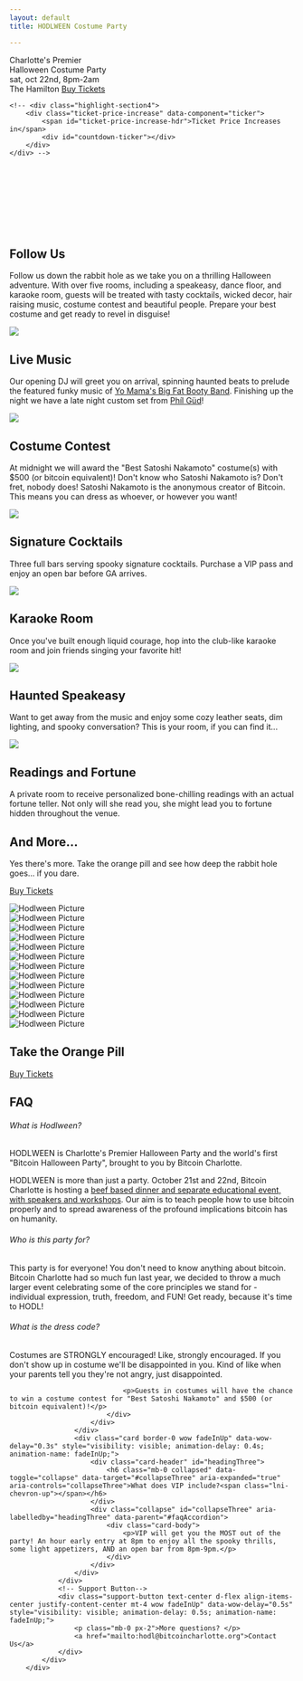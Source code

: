 ```yaml
---
layout: default
title: HODLWEEN Costume Party

---
```




<div class="header justify-content-center">
    <span class="headline party"><span>Charlotte's Premier</span><br>Halloween Costume Party</span>
    <!-- <div class="white-divider-mid with-bg top"></div> -->
    <br>
    <span class="headline2 party"><span>sat, oct 22nd, 8pm-2am</span><br>The Hamilton</span>
    <a href="/tickets" class="orange-pill-btn">Buy Tickets</a>

    <!-- <div class="highlight-section4">
        <div class="ticket-price-increase" data-component="ticker">
            <span id="ticket-price-increase-hdr">Ticket Price Increases in</span>
            <div id="countdown-ticker"></div>
        </div>
    </div> -->
</div>



<a id="about"></a>
<div class="highlight-section2">
    <h2 class="svg">Follow Us<svg><use href="#rabbit"></use></svg></h2>
    <div class="white-divider-mid with-bg top"></div>
    <div class="headline-bg-alt">
        <p>Follow us down the rabbit hole as we take you on a thrilling Halloween adventure. With over five rooms, including a speakeasy, dance floor, and karaoke room, guests will be treated with tasty cocktails, wicked decor, hair raising music, costume contest and beautiful people. Prepare your best costume and get ready to revel in disguise! </p>
    </div>
</div>

<article>
    <div class="color-image"><img src="/assets/img/pic19.jpg" /></div>
    <h2>Live Music</h2>
    <div class="white-divider"><div></div></div>
    <p>Our opening DJ will greet you on arrival, spinning haunted beats to prelude the featured funky music of <a href="https://www.youtube.com/watch?v=I191MoMjcGg target="_blank"">Yo Mama's Big Fat Booty Band</a>. Finishing up the night we have a late night custom set from <a href="https://soundcloud.com/philgudvibez" target="_blank">Ph&iacute;l G&uuml;d</a>!</p>
</article>
<article>
    <div class="color-image"><img src="/assets/img/pic1.jpg" /></div>
    <h2>Costume Contest</h2>
    <div class="white-divider"><div></div></div>
    <p>At midnight we will award the "Best Satoshi Nakamoto" costume(s) with $500 (or bitcoin equivalent)! Don't know who Satoshi Nakamoto is? Don't fret, nobody does! Satoshi Nakamoto is the anonymous creator of Bitcoin. This means you can dress as whoever, or however you want! </p>
</article>
<article>
    <div class="color-image"><img src="/assets/img/pic24.jpg" /></div>
    <h2>Signature Cocktails</h2>
    <div class="white-divider"><div></div></div>
    <p>Three full bars serving spooky signature cocktails. Purchase a VIP pass and enjoy an open bar before GA arrives.</p>
</article>
<article>
    <div class="color-image"><img src="/assets/img/pic21.jpg" /></div>
    <h2>Karaoke Room</h2>
    <div class="white-divider"><div></div></div>
    <p>Once you've built enough liquid courage, hop into the club-like karaoke room and join friends singing your favorite hit!</p>
</article>
<article>
    <div class="color-image"><img src="/assets/img/pic20.jpg" /></div>
    <h2>Haunted Speakeasy</h2>
    <div class="white-divider"><div></div></div>
    <p>Want to get away from the music and enjoy some cozy leather seats, dim lighting, and spooky conversation? This is your room, if you can find it...</p>
</article>
<article>
    <div class="color-image"><img src="/assets/img/pic22.jpg" /></div>
    <h2>Readings and Fortune</h2>
    <div class="white-divider"><div></div></div>
    <p>A private room to receive personalized bone-chilling readings with an actual fortune teller. Not only will she read you, she might lead you to fortune hidden throughout the venue. </p>
</article>

<div class="highlight-section2">
    <h2>And More...</h2>
    <div class="white-divider-mid with-bg top"></div>
    <div class="headline-bg-alt">
        <p class="first-letter">Yes there's more. Take the orange pill and see how deep the rabbit hole goes... if you dare.</p>
        <a href="https://hodlween-costume-party.eventbrite.com" target="_blank" class="orange-pill-btn">Buy Tickets</a>
    </div>
</div>

<a id="gallery"></a>
<div class="row theme-image">
    <div class="col-lg-4 col-md-12 mb-lg-0">
        <div class="theme-img rounded mb-4">
            <img
              src="/assets/img/pic3.jpg"
              class="w-100 rounded"
              alt="Hodlween Picture"
            />
        </div>
        <div class="theme-img rounded mb-4">
            <img
              src="/assets/img/pic7h.jpg"
              class="w-100 rounded"
              alt="Hodlween Picture"
            />
        </div>
        <div class="theme-img rounded mb-4">
            <img
              src="/assets/img/pic12.jpg"
              class="w-100 rounded"
              alt="Hodlween Picture"
            />
        </div>
        <div class="theme-img rounded mb-4">
            <img
              src="/assets/img/pic8h.jpg"
              class="w-100 rounded"
              alt="Hodlween Picture"
            />
        </div>
    </div>
    <div class="col-lg-4 col-md-12 mb-lg-0">
        <div class="theme-img rounded mb-4">
            <img
              src="/assets/img/pic10h.jpg"
              class="w-100 rounded"
              alt="Hodlween Picture"
            />
        </div>
        <div class="theme-img rounded mb-4">
            <img
              src="/assets/img/pic11.jpg"
              class="w-100 rounded"
              alt="Hodlween Picture"
            />
        </div>
        <div class="theme-img rounded mb-4">
            <img
              src="/assets/img/pic4h.jpg"
              class="w-100 rounded"
              alt="Hodlween Picture"
            />
        </div>
        <div class="theme-img rounded mb-4">
            <img
              src="/assets/img/pic7.jpg"
              class="w-100 rounded"
              alt="Hodlween Picture"
            />
        </div>
    </div>
    <div class="col-lg-4 col-md-12 mb-lg-0">
        <div class="theme-img rounded mb-4">
            <img
              src="/assets/img/pic14.jpg"
              class="w-100 rounded"
              alt="Hodlween Picture"
            />
        </div>
        <div class="theme-img rounded mb-4">
            <img
              src="/assets/img/pic4.jpg"
              class="w-100 rounded"
              alt="Hodlween Picture"
            />
        </div>
        <div class="theme-img rounded mb-4">
            <img
              src="/assets/img/pic6h.jpg"
              class="w-100 rounded"
              alt="Hodlween Picture"
            />
        </div>
        <div class="theme-img rounded mb-4">
            <img
              src="/assets/img/pic18.jpg"
              class="w-100 rounded"
              alt="Hodlween Picture"
            />
        </div>
        <div class="theme-img rounded mb-4">
            <img
              src="/assets/img/pic10.jpg"
              class="w-100 rounded"
              alt="Hodlween Picture"
            />
        </div>
    </div>
</div>

<div class="highlight-section2">
    <h2>Take the Orange Pill</h2>
    <a href="https://hodlween-costume-party.eventbrite.com" target="_blank" class="orange-pill-btn">Buy Tickets</a>
</div>

<a id="faq"></a>
<div class="highlight-section">
    <h2>FAQ</h2>
    <div class="white-divider-mid with-bg top"></div>
</div>
<div class="faq_area" id="faq">
        <div class="row justify-content-center">
            <!-- FAQ Area-->
            <div class="col-12 col-sm-10 col-lg-8">
                <div class="accordion faq-accordian" id="faqAccordion">
                    <div class="card border-0 wow fadeInUp" data-wow-delay="0.3s" style="visibility: visible; animation-delay: 0.2s; animation-name: fadeInUp;">
                        <div class="card-header" id="headingOne">
                            <h6 class="mb-0 collapsed" data-toggle="collapse" data-target="#collapseOne" aria-expanded="true" aria-controls="collapseOne">What is Hodlween?<span class="lni-chevron-up"></span></h6>
                        </div>
                        <div class="collapse" id="collapseOne" aria-labelledby="headingOne" data-parent="#faqAccordion">
                            <div class="card-body">
                                <p>HODLWEEN is Charlotte's Premier Halloween Party and the world's first "Bitcoin Halloween Party", brought to you by Bitcoin Charlotte.</p>
                                <p>HODLWEEN is more than just a party. October 21st and 22nd, Bitcoin Charlotte is hosting a <a href="https://hodlween.party" target="_blank">beef based dinner and separate educational event, with speakers and workshops</a>. Our aim is to teach people how to use bitcoin properly and to spread awareness of the profound implications bitcoin has on humanity.</p>
                            </div>
                        </div>
                    </div>
                    <div class="card border-0 wow fadeInUp" data-wow-delay="0.3s" style="visibility: visible; animation-delay: 0.3s; animation-name: fadeInUp;">
                        <div class="card-header" id="headingTwo">
                            <h6 class="mb-0 collapsed" data-toggle="collapse" data-target="#collapseTwo" aria-expanded="true" aria-controls="collapseTwo">Who is this party for?<span class="lni-chevron-up"></span></h6>
                        </div>
                        <div class="collapse" id="collapseTwo" aria-labelledby="headingTwo" data-parent="#faqAccordion">
                            <div class="card-body">
                                <p>This party is for everyone! You don't need to know anything about bitcoin. Bitcoin Charlotte had so much fun last year, we decided to throw a much larger event celebrating some of the core principles we stand for - individual expression, truth, freedom, and FUN! Get ready, because it's time to HODL!</p>
                            </div>
                        </div>
                    </div>
                    <div class="card border-0 wow fadeInUp" data-wow-delay="0.3s" style="visibility: visible; animation-delay: 0.4s; animation-name: fadeInUp;">
                        <div class="card-header" id="headingThree">
                            <h6 class="mb-0 collapsed" data-toggle="collapse" data-target="#collapseThree" aria-expanded="true" aria-controls="collapseThree">What is the dress code?<span class="lni-chevron-up"></span></h6>
                        </div>
                        <div class="collapse" id="collapseThree" aria-labelledby="headingThree" data-parent="#faqAccordion">
                            <div class="card-body">
                                <p>Costumes are STRONGLY encouraged! Like, strongly encouraged. If you don't show up in costume we'll be disappointed in you. Kind of like when your parents tell you they're not angry,  just disappointed.</p>

                                <p>Guests in costumes will have the chance to win a costume contest for "Best Satoshi Nakamoto" and $500 (or bitcoin equivalent)!</p>
                            </div>
                        </div>
                    </div>
                    <div class="card border-0 wow fadeInUp" data-wow-delay="0.3s" style="visibility: visible; animation-delay: 0.4s; animation-name: fadeInUp;">
                        <div class="card-header" id="headingThree">
                            <h6 class="mb-0 collapsed" data-toggle="collapse" data-target="#collapseThree" aria-expanded="true" aria-controls="collapseThree">What does VIP include?<span class="lni-chevron-up"></span></h6>
                        </div>
                        <div class="collapse" id="collapseThree" aria-labelledby="headingThree" data-parent="#faqAccordion">
                            <div class="card-body">
                                <p>VIP will get you the MOST out of the party! An hour early entry at 8pm to enjoy all the spooky thrills, some light appetizers, AND an open bar from 8pm-9pm.</p>
                            </div>
                        </div>
                    </div>
                </div>
                <!-- Support Button-->
                <div class="support-button text-center d-flex align-items-center justify-content-center mt-4 wow fadeInUp" data-wow-delay="0.5s" style="visibility: visible; animation-delay: 0.5s; animation-name: fadeInUp;">
                    <p class="mb-0 px-2">More questions? </p>
                    <a href="mailto:hodl@bitcoincharlotte.org">Contact Us</a>
                </div>
            </div>
        </div>
</div>
